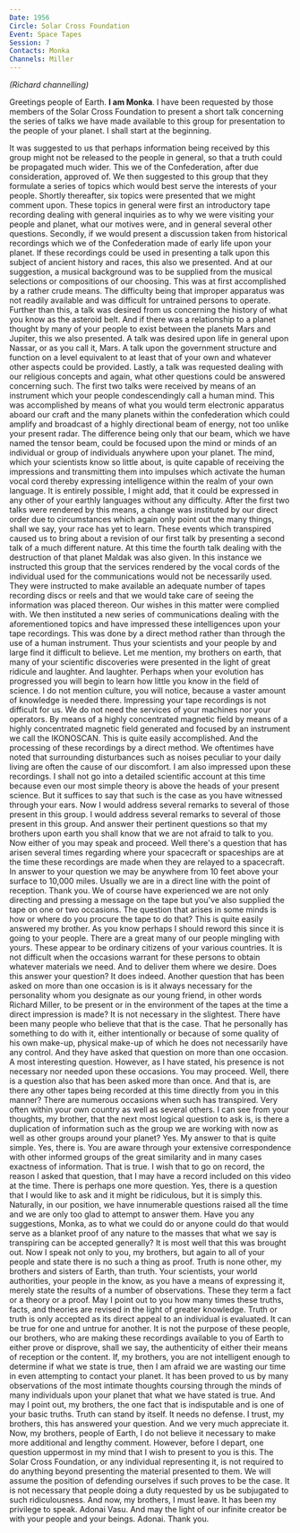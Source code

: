 ```yaml
---
Date: 1956
Circle: Solar Cross Foundation
Event: Space Tapes
Session: 7
Contacts: Monka
Channels: Miller
---
```


_(Richard channelling)_

Greetings people of Earth. **I am Monka**. I have been requested by those members of the Solar Cross Foundation to present a short talk concerning the series of talks we have made available to this group for presentation to the people of your planet. I shall start at the beginning. 

It was suggested to us that perhaps information being received by this group might not be released to the people in general, so that a truth could be propagated much wider. This we of the Confederation, after due consideration, approved of. We then suggested to this group that they formulate a series of topics which would best serve the interests of your people. Shortly thereafter, six topics were presented that we might comment upon. These topics in general were first an introductory tape recording dealing with general inquiries as to why we were visiting your people and planet, what our motives were, and in general several other questions. Secondly, if we would present a discussion taken from historical recordings which we of the Confederation made of early life upon your planet. If these recordings could be used in presenting a talk upon this subject of ancient history and races, this also we presented. And at our suggestion, a musical background was to be supplied from the musical selections or compositions of our choosing. This was at first accomplished by a rather crude means. The difficulty being that improper apparatus was not readily available and was difficult for untrained persons to operate. Further than this, a talk was desired from us concerning the history of what you know as the asteroid belt. And if there was a relationship to a planet thought by many of your people to exist between the planets Mars and Jupiter, this we also presented. A talk was desired upon life in general upon Nassar, or as you call it, Mars. A talk upon the government structure and function on a level equivalent to at least that of your own and whatever other aspects could be provided. Lastly, a talk was requested dealing with our religious concepts and again, what other questions could be answered concerning such. The first two talks were received by means of an instrument which your people condescendingly call a human mind. This was accomplished by means of what you would term electronic apparatus aboard our craft and the many planets within the confederation which could amplify and broadcast of a highly directional beam of energy, not too unlike your present radar. The difference being only that our beam, which we have named the tensor beam, could be focused upon the mind or minds of an individual or group of individuals anywhere upon your planet. The mind, which your scientists know so little about, is quite capable of receiving the impressions and transmitting them into impulses which activate the human vocal cord thereby expressing intelligence within the realm of your own language. It is entirely possible, I might add, that it could be expressed in any other of your earthly languages without any difficulty. After the first two talks were rendered by this means, a change was instituted by our direct order due to circumstances which again only point out the many things, shall we say, your race has yet to learn. These events which transpired caused us to bring about a revision of our first talk by presenting a second talk of a much different nature. At this time the fourth talk dealing with the destruction of that planet Maldak was also given. In this instance we instructed this group that the services rendered by the vocal cords of the individual used for the communications would not be necessarily used. They were instructed to make available an adequate number of tapes recording discs or reels and that we would take care of seeing the information was placed thereon. Our wishes in this matter were complied with. We then instituted a new series of communications dealing with the aforementioned topics and have impressed these intelligences upon your tape recordings. This was done by a direct method rather than through the use of a human instrument. Thus your scientists and your people by and large find it difficult to believe. Let me mention, my brothers on earth, that many of your scientific discoveries were presented in the light of great ridicule and laughter. And laughter. Perhaps when your evolution has progressed you will begin to learn how little you know in the field of science. I do not mention culture, you will notice, because a vaster amount of knowledge is needed there. Impressing your tape recordings is not difficult for us. We do not need the services of your machines nor your operators. By means of a highly concentrated magnetic field by means of a highly concentrated magnetic field generated and focused by an instrument we call the IKONOSCAN. This is quite easily accomplished. And the processing of these recordings by a direct method. We oftentimes have noted that surrounding disturbances such as noises peculiar to your daily living are often the cause of our discomfort. I am also impressed upon these recordings. I shall not go into a detailed scientific account at this time because even our most simple theory is above the heads of your present science. But it suffices to say that such is the case as you have witnessed through your ears. Now I would address several remarks to several of those present in this group. I would address several remarks to several of those present in this group. And answer their pertinent questions so that my brothers upon earth you shall know that we are not afraid to talk to you. Now either of you may speak and proceed. Well there's a question that has arisen several times regarding where your spacecraft or spaceships are at the time these recordings are made when they are relayed to a spacecraft. In answer to your question we may be anywhere from 10 feet above your surface to 10,000 miles. Usually we are in a direct line with the point of reception. Thank you. We of course have experienced we are not only directing and pressing a message on the tape but you've also supplied the tape on one or two occasions. The question that arises in some minds is how or where do you procure the tape to do that? This is quite easily answered my brother. As you know perhaps I should reword this since it is going to your people. There are a great many of our people mingling with yours. These appear to be ordinary citizens of your various countries. It is not difficult when the occasions warrant for these persons to obtain whatever materials we need. And to deliver them where we desire. Does this answer your question? It does indeed. Another question that has been asked on more than one occasion is is it always necessary for the personality whom you designate as our young friend, in other words Richard Miller, to be present or in the environment of the tapes at the time a direct impression is made? It is not necessary in the slightest. There have been many people who believe that that is the case. That he personally has something to do with it, either intentionally or because of some quality of his own make-up, physical make-up of which he does not necessarily have any control. And they have asked that question on more than one occasion. A most interesting question. However, as I have stated, his presence is not necessary nor needed upon these occasions. You may proceed. Well, there is a question also that has been asked more than once. And that is, are there any other tapes being recorded at this time directly from you in this manner? There are numerous occasions when such has transpired. Very often within your own country as well as several others. I can see from your thoughts, my brother, that the next most logical question to ask is, is there a duplication of information such as the group we are working with now as well as other groups around your planet? Yes. My answer to that is quite simple. Yes, there is. You are aware through your extensive correspondence with other informed groups of the great similarity and in many cases exactness of information. That is true. I wish that to go on record, the reason I asked that question, that I may have a record included on this video at the time. There is perhaps one more question. Yes, there is a question that I would like to ask and it might be ridiculous, but it is simply this. Naturally, in our position, we have innumerable questions raised all the time and we are only too glad to attempt to answer them. Have you any suggestions, Monka, as to what we could do or anyone could do that would serve as a blanket proof of any nature to the masses that what we say is transpiring can be accepted generally? It is most well that this was brought out. Now I speak not only to you, my brothers, but again to all of your people and state there is no such a thing as proof. Truth is none other, my brothers and sisters of Earth, than truth. Your scientists, your world authorities, your people in the know, as you have a means of expressing it, merely state the results of a number of observations. These they term a fact or a theory or a proof. May I point out to you how many times these truths, facts, and theories are revised in the light of greater knowledge. Truth or truth is only accepted as its direct appeal to an individual is evaluated. It can be true for one and untrue for another. It is not the purpose of these people, our brothers, who are making these recordings available to you of Earth to either prove or disprove, shall we say, the authenticity of either their means of reception or the content. If, my brothers, you are not intelligent enough to determine if what we state is true, then I am afraid we are wasting our time in even attempting to contact your planet. It has been proved to us by many observations of the most intimate thoughts coursing through the minds of many individuals upon your planet that what we have stated is true. And may I point out, my brothers, the one fact that is indisputable and is one of your basic truths. Truth can stand by itself. It needs no defense. I trust, my brothers, this has answered your question. And we very much appreciate it. Now, my brothers, people of Earth, I do not believe it necessary to make more additional and lengthy comment. However, before I depart, one question uppermost in my mind that I wish to present to you is this. The Solar Cross Foundation, or any individual representing it, is not required to do anything beyond presenting the material presented to them. We will assume the position of defending ourselves if such proves to be the case. It is not necessary that people doing a duty requested by us be subjugated to such ridiculousness. And now, my brothers, I must leave. It has been my privilege to speak. Adonai Vasu. And may the light of our infinite creator be with your people and your beings. Adonai. Thank you.